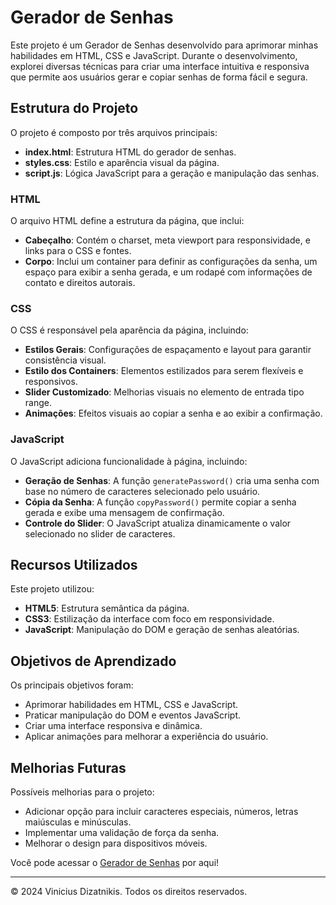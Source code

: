 <h1>Gerador de Senhas</h1>

<p>
    Este projeto é um Gerador de Senhas desenvolvido para aprimorar minhas habilidades em HTML, CSS e JavaScript. Durante o desenvolvimento, explorei diversas técnicas para criar uma interface intuitiva e responsiva que permite aos usuários gerar e copiar senhas de forma fácil e segura.
</p>

<h2>Estrutura do Projeto</h2>

<p>O projeto é composto por três arquivos principais:</p>

<ul>
    <li><strong>index.html</strong>: Estrutura HTML do gerador de senhas.</li>
    <li><strong>styles.css</strong>: Estilo e aparência visual da página.</li>
    <li><strong>script.js</strong>: Lógica JavaScript para a geração e manipulação das senhas.</li>
</ul>

<h3>HTML</h3>

<p>O arquivo HTML define a estrutura da página, que inclui:</p>

<ul>
    <li><strong>Cabeçalho</strong>: Contém o charset, meta viewport para responsividade, e links para o CSS e fontes.</li>
    <li><strong>Corpo</strong>: Inclui um container para definir as configurações da senha, um espaço para exibir a senha gerada, e um rodapé com informações de contato e direitos autorais.</li>
</ul>

<h3>CSS</h3>

<p>O CSS é responsável pela aparência da página, incluindo:</p>

<ul>
    <li><strong>Estilos Gerais</strong>: Configurações de espaçamento e layout para garantir consistência visual.</li>
    <li><strong>Estilo dos Containers</strong>: Elementos estilizados para serem flexíveis e responsivos.</li>
    <li><strong>Slider Customizado</strong>: Melhorias visuais no elemento de entrada tipo range.</li>
    <li><strong>Animações</strong>: Efeitos visuais ao copiar a senha e ao exibir a confirmação.</li>
</ul>

<h3>JavaScript</h3>

<p>O JavaScript adiciona funcionalidade à página, incluindo:</p>

<ul>
    <li><strong>Geração de Senhas</strong>: A função <code>generatePassword()</code> cria uma senha com base no número de caracteres selecionado pelo usuário.</li>
    <li><strong>Cópia da Senha</strong>: A função <code>copyPassword()</code> permite copiar a senha gerada e exibe uma mensagem de confirmação.</li>
    <li><strong>Controle do Slider</strong>: O JavaScript atualiza dinamicamente o valor selecionado no slider de caracteres.</li>
</ul>

<h2>Recursos Utilizados</h2>

<p>Este projeto utilizou:</p>

<ul>
    <li><strong>HTML5</strong>: Estrutura semântica da página.</li>
    <li><strong>CSS3</strong>: Estilização da interface com foco em responsividade.</li>
    <li><strong>JavaScript</strong>: Manipulação do DOM e geração de senhas aleatórias.</li>
</ul>

<h2>Objetivos de Aprendizado</h2>

<p>Os principais objetivos foram:</p>

<ul>
    <li>Aprimorar habilidades em HTML, CSS e JavaScript.</li>
    <li>Praticar manipulação do DOM e eventos JavaScript.</li>
    <li>Criar uma interface responsiva e dinâmica.</li>
    <li>Aplicar animações para melhorar a experiência do usuário.</li>
</ul>

<h2>Melhorias Futuras</h2>

<p>Possíveis melhorias para o projeto:</p>

<ul>
    <li>Adicionar opção para incluir caracteres especiais, números, letras maiúsculas e minúsculas.</li>
    <li>Implementar uma validação de força da senha.</li>
    <li>Melhorar o design para dispositivos móveis.</li>
</ul>

<p>Você pode acessar o <a href="https://gerador-de-senhas-six-kappa.vercel.app" target="_blank">Gerador de Senhas</a> por aqui!</p>

<hr>

<p>&copy; 2024 Vinicius Dizatnikis. Todos os direitos reservados.</p>
